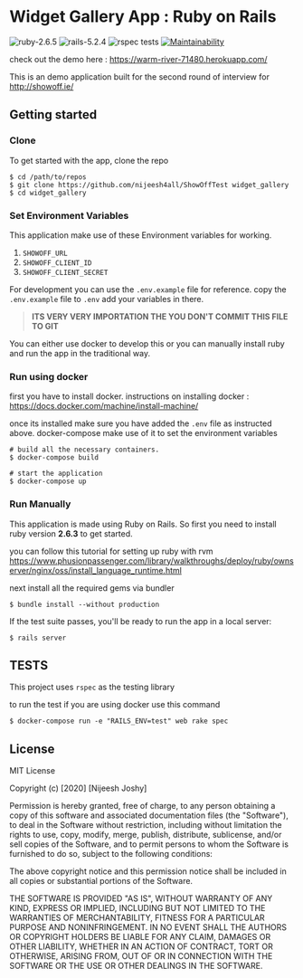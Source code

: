 
# Widget Gallery App : Ruby on Rails
![ruby-2.6.5](https://img.shields.io/badge/Ruby-v2.6.5-green.svg) 
![rails-5.2.4](https://img.shields.io/badge/Rails-v5.2.4-brightgreen.svg) 
![rspec tests](https://github.com/nijeesh4all/ShowOffTest/workflows/run%20rspec%20tests/badge.svg)
[![Maintainability](https://api.codeclimate.com/v1/badges/b6d8755c5a32fcad1073/maintainability)](https://codeclimate.com/github/nijeesh4all/ShowOffTest/maintainability)

check out the demo here : https://warm-river-71480.herokuapp.com/

This is an demo application built for the second round of interview for http://showoff.ie/ 

## Getting started
### Clone
To get started with the app, clone the repo 
```
$ cd /path/to/repos
$ git clone https://github.com/nijeesh4all/ShowOffTest widget_gallery
$ cd widget_gallery
```
### Set Environment Variables

This application make use of these Environment variables for working.

 1. `SHOWOFF_URL`
 2. `SHOWOFF_CLIENT_ID`
 3. `SHOWOFF_CLIENT_SECRET`
 
 For development you can use the `.env.example` file for reference.
 copy the `.env.example` file to `.env` add your variables in there.

>**ITS VERY VERY IMPORTATION THE YOU DON'T COMMIT THIS FILE TO GIT** 

You can either use docker to develop this or you can manually install ruby and run the app in the traditional way. 

### Run using docker

first you have to install docker. 
instructions on installing docker : https://docs.docker.com/machine/install-machine/

once its installed make sure you have added the `.env` file as instructed above. docker-compose make use of it to set the environment variables
 
```
# build all the necessary containers.
$ docker-compose build

# start the application
$ docker-compose up
```

### Run Manually
This application is made using Ruby on Rails. So first you need to install ruby version **2.6.3** to get started.

you can follow this tutorial for setting up ruby with rvm https://www.phusionpassenger.com/library/walkthroughs/deploy/ruby/ownserver/nginx/oss/install_language_runtime.html
 
next install all the required gems via bundler
```
$ bundle install --without production
```
If the test suite passes, you'll be ready to run the app in a local server:

```
$ rails server
```
## TESTS
This project uses `rspec` as the testing library

to run the test if you are using docker use this command

```
$ docker-compose run -e "RAILS_ENV=test" web rake spec
```

## License

MIT License

Copyright (c) [2020] [Nijeesh Joshy]

Permission is hereby granted, free of charge, to any person obtaining a copy
of this software and associated documentation files (the "Software"), to deal
in the Software without restriction, including without limitation the rights
to use, copy, modify, merge, publish, distribute, sublicense, and/or sell
copies of the Software, and to permit persons to whom the Software is
furnished to do so, subject to the following conditions:

The above copyright notice and this permission notice shall be included in all
copies or substantial portions of the Software.

THE SOFTWARE IS PROVIDED "AS IS", WITHOUT WARRANTY OF ANY KIND, EXPRESS OR
IMPLIED, INCLUDING BUT NOT LIMITED TO THE WARRANTIES OF MERCHANTABILITY,
FITNESS FOR A PARTICULAR PURPOSE AND NONINFRINGEMENT. IN NO EVENT SHALL THE
AUTHORS OR COPYRIGHT HOLDERS BE LIABLE FOR ANY CLAIM, DAMAGES OR OTHER
LIABILITY, WHETHER IN AN ACTION OF CONTRACT, TORT OR OTHERWISE, ARISING FROM,
OUT OF OR IN CONNECTION WITH THE SOFTWARE OR THE USE OR OTHER DEALINGS IN THE
SOFTWARE.
<!--stackedit_data:
eyJoaXN0b3J5IjpbMTE2Nzc0MjUzOSwyMTA0ODYyNzc2LDEwMz
UwODQzMywtMTc4ODk1OTEwM119
-->
